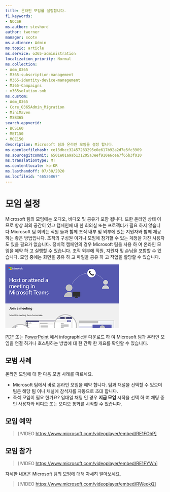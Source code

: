 ```yaml
---
title: 온라인 모임를 설정합니다.
f1.keywords:
- NOCSH
ms.author: stevhord
author: twerner
manager: scotv
ms.audience: Admin
ms.topic: article
ms.service: o365-administration
localization_priority: Normal
ms.collection:
- Adm_O365
- M365-subscription-management
- M365-identity-device-management
- M365-Campaigns
- m365solution-smb
ms.custom:
- Adm_O365
- Core_O365Admin_Migration
- MiniMaven
- MSB365
search.appverid:
- BCS160
- MET150
- MOE150
description: Microsoft 팀과 온라인 모임을 설정 합니다.
ms.openlocfilehash: ce13dbcc32457263295e0e617b92a2d7e5fc3909
ms.sourcegitcommit: 6501e01a9ab131205a3eef910e6cea7f65b3f010
ms.translationtype: MT
ms.contentlocale: ko-KR
ms.lasthandoff: 07/30/2020
ms.locfileid: "46526867"
---
```

# <a name="set-up-meetings"></a>모임 설정

Microsoft 팀의 모임에는 오디오, 비디오 및 공유가 포함 됩니다. 또한 온라인 상태 이므로 항상 회의 공간이 있고 캠페인에 대 한 회의실 또는 프로젝터가 필요 하지 않습니다.Microsoft 팀 회의는 직원 들과 함께 조직 내부 및 외부에 있는 지원자와 함께 제공 하는 좋은 방법입니다. 조직의 구성원 이거나 모임에 참가할 수 있는 계정을 가진 사용자도 있을 필요가 없습니다. 정치적 캠페인의 경우 Microsoft 팀을 사용 하 여 온라인 모임을 예약 하 고 실행할 수 있습니다. 조직 외부에 직원, 지원자 및 손님을 포함할 수 있습니다. 모임 중에는 화면을 공유 하 고 파일을 공유 하 고 작업을 할당할 수 있습니다.

[![모임의 두 사용자에 대 한 그림](../media/HostOnlineMeeting-thumb-358x201.png)](https://go.microsoft.com/fwlink/?linkid=2078712)

[PDF](https://go.microsoft.com/fwlink/?linkid=2078712) 또는 [PowerPoint](https://go.microsoft.com/fwlink/?linkid=2079515) 에서 infographic을 다운로드 하 여 Microsoft 팀과 온라인 모임을 연결 하거나 호스팅하는 방법에 대 한 간략 한 개요를 확인할 수 있습니다.

## <a name="best-practices"></a>모범 사례

온라인 모임에 대 한 다음 모범 사례를 따르세요.
- Microsoft 팀에서 바로 온라인 모임을 예약 합니다. 팀과 채널을 선택할 수 있으며 팀은 해당 팀 이나 채널에 참석자를 자동으로 초대 합니다.
- 즉석 모임이 필요 한가요? 일대일 채팅 인 경우 **지금 모임** 시작을 선택 하 여 채팅 중인 사용자와 비디오 또는 오디오 통화를 시작할 수 있습니다. 


## <a name="schedule-a-meeting"></a>모임 예약

> [!VIDEO https://www.microsoft.com/videoplayer/embed/RE1FOhP]

## <a name="join-a-meeting"></a>모임 참가

> [!VIDEO https://www.microsoft.com/videoplayer/embed/RE1FYWn]

자세한 내용은 Microsoft 팀의 모임에 대해 자세히 알아보세요.

> [!VIDEO https://www.microsoft.com/videoplayer/embed/RWeokQ]

